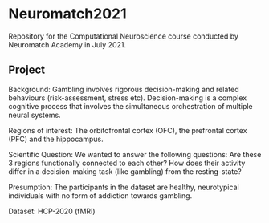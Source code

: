 # Neuromatch2021
Repository for the Computational Neuroscience course conducted by Neuromatch Academy in July 2021.

## Project
Background: Gambling involves rigorous decision-making and related behaviours (risk-assessment, stress etc). Decision-making is a complex cognitive process that involves the simultaneous orchestration of multiple neural systems. 

Regions of interest: The orbitofrontal cortex (OFC), the prefrontal cortex (PFC) and the hippocampus.

Scientific Question: We wanted to answer the following questions:
Are these 3 regions functionally connected to each other?
How does their activity differ in a decision-making task (like gambling) from the resting-state?

Presumption: The participants in the dataset are healthy, neurotypical individuals with no form of addiction towards gambling.

Dataset: HCP-2020 (fMRI)
